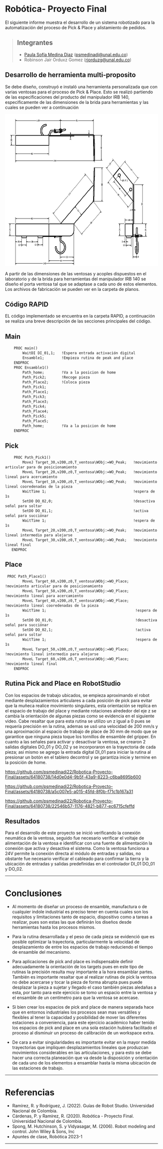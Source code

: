 # Robótica- Proyecto Final

El siguiente informe muestra el desarrollo de un sistema robotizado para la automatización del proceso de Pick & Place y alistamiento de pedidos.

> ## Integrantes
> 
> - [Paula Sofía Medina Diaz](https://github.com/psmedinadi22) (psmedinadi@unal.edu.co)
> - Robinson Jair Orduxz Gomez (rjorduzg@unal.edu.co)

Desarrollo de herramienta multi-proposito
-------
Se debe diseño, construyó e instaló una herramienta personalizada que con varias ventosas para el proceso  de Pick & Place. Esto se realizó partiendo de las especificaciones del producto del manipulador IRB 140, especificamente de las dimensiones de la brida para herramientas y las cuales se pueden ver a continuación

<p align="center"><img height=500 src="./Multimedia/tool.png" alt="Access to I/O system" /></p>

A partir de las dimensiones de las ventosas y acoples dispuestos en el laboratorio y de la brida para herramientas del manipulador IRB 140 se diseño el porta ventosa tal que se adaptase a cada uno de estos elementos. Los archivos de fabricación se pueden ver en la carpeta de planos.

Código RAPID
-----------------------
EL código implementado se encuentra en la carpeta RAPID, a continuación se realiza una breve descripción de las secciones principales del código.

## Main

```
    PROC main()
        WaitDI DI_01,1;   !Espera entrada activación digital 
        Ensamble1;        !Empieza rutina de peak and place
    ENDPROC
    PROC Ensamble1()
        Path_home;        !Va a la posicion de home
        Path_Pick2;       !Recoge pieza
        Path_Place2;      !Coloca pieza
        Path_Pick1;
        Path_Place1;
        Path_Pick3;
        Path_Place3;
        Path_Pick4;
        Path_Place4;
        Path_Pick5;
        Path_Place5;
        Path_home;        !Va a la posicion de home
    ENDPROC
```

## Pick

```
    PROC Path_Pick1()
        MoveJ Target_30,v200,z0,T_ventosa\WObj:=WO_Peak;   !movimiento articular para de posicionamiento
        MoveL Target_20,v200,z0,T_ventosa\WObj:=WO_Peak;   !movimiento lineal para acercamiento
        MoveL Target_10,v200,z0,T_ventosa\WObj:=WO_Peak;   !movimiento lineal cooredenadas de la pieza
        WaitTime 1;                                        !espera de 1s
        SetDO DO_02,0;                                     !desactiva señal para soltar
        SetDO DO_01,1;                                     !activa señal para succiónar
        WaitTime 1;                                        !espera de 1s
        MoveL Target_20,v200,z0,T_ventosa\WObj:=WO_Peak;   !movimiento lineal intermedio para alejarse
        MoveL Target_30,v200,z0,T_ventosa\WObj:=WO_Peak;   !movimiento lineal final 
   ENDPROC
```

## Place

```
 PROC Path_Place1()
        MoveL Target_60,v200,z0,T_ventosa\WObj:=WO_Place;   !movimiento articular para de posicionamiento
        MoveL Target_50,v200,z0,T_ventosa\WObj:=WO_Place;   !movimiento lineal para acercamiento
        MoveL Target_40,v200,z0,T_ventosa\WObj:=WO_Place;   !movimiento lineal cooredenadas de la pieza
        WaitTime 1;                                         !espera de 1s
        SetDO DO_01,0;                                      !desactiva señal para succiónar
        SetDO DO_02,1;                                      !activa señal para soltar
        WaitTime 1;                                         !espera de 1s
        MoveL Target_50,v200,z0,T_ventosa\WObj:=WO_Place;   !movimiento lineal intermedio para alejarse
        MoveL Target_60,v200,z0,T_ventosa\WObj:=WO_Place;   !movimiento lineal final 
    ENDPROC
```

Rutina Pick and Place en RobotStudio
-----

Con los espacios de trabajo ubicados, se empieza aproximando el robot mediante desplazamientos articulares a cada posición de pick para evitar que la muñeca realice movimiento singulares, esta orientación se replica en el espacio de trabajo del place y mediante rotaciones alrededor del eje z se cambia la orientación de algunas piezas como se evidencia en el siguiente video. Cabe resaltar que para esta rutina se utilizo un z igual a 0 pues se requería precisión en la rutina, ademas se usó una velocidad de 200 mm/s y una aproximación al espacio de trabajo de place de 30 mm de modo que se garantice que ninguna pieza toque los tornillos de ensamble del gripper. En cuanto a las señales para activar y desactivar la ventosa, se crearon 2 salidas digitales DO_01 y DO_02 y se incorporaron en la trayectoria de cada pieza; asi mismo se agrego la entrada digital DI_01 para iniciar la rutina al presionar un botón en el tablero decontrol y se garantiza inicie y termine en la posición de home.


https://github.com/psmedinadi22/Robotica-Proyecto-Final/assets/64180738/14d0e0d4-9b5f-43a9-8223-c6ba8695b600



https://github.com/psmedinadi22/Robotica-Proyecto-Final/assets/64180738/a5c007e5-a015-45fd-8f0b-f71c1b167a31



https://github.com/psmedinadi22/Robotica-Proyecto-Final/assets/64180738/22546b57-1176-4821-b877-ec6715cfeffd




Resultados
----

Para el desarrollo de este proyecto se inició verificando la conexión neumática de la ventosa, seguido fue necesario verificar el voltaje de alimentación de la ventosa e identificar con una fuente de alimentación la conexión que activa y desactiva el sistema. Como la ventosa funciona a 24V permite la conexión directa al módulo de entradas y salidas, no obstante fue necesario verificar el cableado para confirmar la tierra y la ubicación de entradas y salidas predefinidas en el controlador DI_01 DO_01 y DO_02.

---
# Conclusiones
- Al momento de diseñar un proceso de ensamble, manufactura o de cualquier indole industrial es preciso tener en cuenta cuales son los requisitos y limitaciones tanto de espacio, dispositivo como a tareas a realizar, pues son estas las que definirán los diseños desde herramientas hasta los procesos mismos.

- Para la rutina desarrollada y el peso de cada pieza se evidenció que es posible optimizar la trayectoria, particularmente la velocidad de desplazamiento de entre los espacios de trabajo reduciendo el tiempo de ensamble del mecanismo.

- Para aplicaciones de pick and place es indispensable definir adecuadamente la orientación de los targets pues en este tipo de rutinas la precisión resulta muy importante a la hora ensamblar partes. También es importante resaltar que al realizar rutinas de pick la ventosa no debe acercarse y tocar la pieza de forma abrupta pues puede desplazar la pieza a sujetar y llegado el caso también piezas aledañas a esta, por tanto para este ejercicio se tomo un espacio entre la ventosa y el ensamble de un centímetro para que la ventosa se acercase.

- Si bien crear los espacios de pick and place de manera separada hace que en entornos industriales los procesos sean mas versátiles y flexibles al tener la capacidad y posibilidad de mover las diferentes estaciones a conveniencia, para este ejercicio académico haber tenido los espacios de pick and place en una sola estación hubiera facilitado el proceso al disminuir un proceso de calibración de un workspace extra.

- De cara a evitar singularidades es importante evitar en la mayor medida trayectorias que impliquen desplazamientos lineales que produzcan movimientos considerables en las articulaciones, y para esto se debe hacer una correcta planeación que va desde la disposición y orientación de cada uno de los elementos a ensamblar hasta la misma ubicación de las estaciones de trabajo.


---
# Referencias

- Ramírez, R. y Rodríguez, J. (2022). Guías de Robot Studio. Universidad Nacional de Colombia.
- Cárdenas, P. y Ramírez, R. (2020). Robótica - Proyecto Final. Universidad Nacional de Colombia.
- Spong, M. Hutchinson, S. y Vidyasagar, M. (2006). Robot modeling and control. John Wiley & Sons, Inc
- Apuntes de clase, Robótica 2023-1

---
